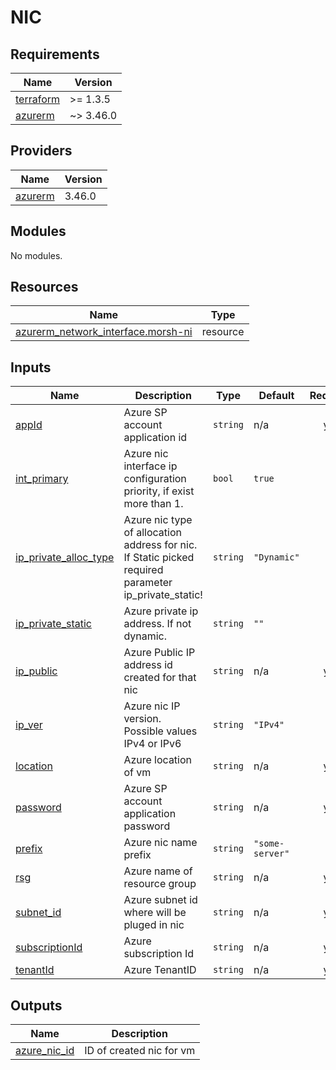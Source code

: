 # NIC

<!-- BEGINNING OF PRE-COMMIT-TERRAFORM DOCS HOOK -->
## Requirements

| Name | Version |
|------|---------|
| <a name="requirement_terraform"></a> [terraform](#requirement\_terraform) | >= 1.3.5 |
| <a name="requirement_azurerm"></a> [azurerm](#requirement\_azurerm) | ~> 3.46.0 |

## Providers

| Name | Version |
|------|---------|
| <a name="provider_azurerm"></a> [azurerm](#provider\_azurerm) | 3.46.0 |

## Modules

No modules.

## Resources

| Name | Type |
|------|------|
| [azurerm_network_interface.morsh-ni](https://registry.terraform.io/providers/hashicorp/azurerm/latest/docs/resources/network_interface) | resource |

## Inputs

| Name | Description | Type | Default | Required |
|------|-------------|------|---------|:--------:|
| <a name="input_appId"></a> [appId](#input\_appId) | Azure SP account application id | `string` | n/a | yes |
| <a name="input_int_primary"></a> [int\_primary](#input\_int\_primary) | Azure nic interface ip configuration priority, if exist more than 1. | `bool` | `true` | no |
| <a name="input_ip_private_alloc_type"></a> [ip\_private\_alloc\_type](#input\_ip\_private\_alloc\_type) | Azure nic type of allocation address for nic. If Static picked required parameter ip\_private\_static! | `string` | `"Dynamic"` | no |
| <a name="input_ip_private_static"></a> [ip\_private\_static](#input\_ip\_private\_static) | Azure private ip address. If not dynamic. | `string` | `""` | no |
| <a name="input_ip_public"></a> [ip\_public](#input\_ip\_public) | Azure Public IP address id created for that nic | `string` | n/a | yes |
| <a name="input_ip_ver"></a> [ip\_ver](#input\_ip\_ver) | Azure nic IP version. Possible values IPv4 or IPv6 | `string` | `"IPv4"` | no |
| <a name="input_location"></a> [location](#input\_location) | Azure location of vm | `string` | n/a | yes |
| <a name="input_password"></a> [password](#input\_password) | Azure SP account application password | `string` | n/a | yes |
| <a name="input_prefix"></a> [prefix](#input\_prefix) | Azure nic name prefix | `string` | `"some-server"` | no |
| <a name="input_rsg"></a> [rsg](#input\_rsg) | Azure name of resource group | `string` | n/a | yes |
| <a name="input_subnet_id"></a> [subnet\_id](#input\_subnet\_id) | Azure subnet id where will be pluged in nic | `string` | n/a | yes |
| <a name="input_subscriptionId"></a> [subscriptionId](#input\_subscriptionId) | Azure subscription Id | `string` | n/a | yes |
| <a name="input_tenantId"></a> [tenantId](#input\_tenantId) | Azure TenantID | `string` | n/a | yes |

## Outputs

| Name | Description |
|------|-------------|
| <a name="output_azure_nic_id"></a> [azure\_nic\_id](#output\_azure\_nic\_id) | ID of created nic for vm |
<!-- END OF PRE-COMMIT-TERRAFORM DOCS HOOK -->

